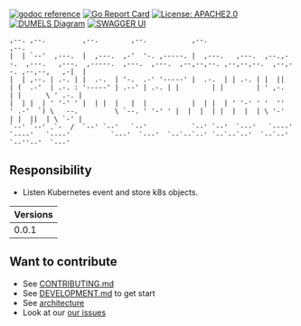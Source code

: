 [![godoc reference](https://img.shields.io/badge/godoc-reference-blue.svg)](https://pkg.go.dev/github.com/klovercloud-ci-cd/light-house-command)
[![Go Report Card](https://goreportcard.com/badge/github.com/klovercloud-ci-cd/light-house-query)](https://goreportcard.com/report/github.com/klovercloud-ci-cd/light-house-command)
[![License: APACHE2.0](https://img.shields.io/badge/License-apache2.0-green.svg)](https://opensource.org/licenses/Apache-2.0)
[![DUMELS Diagram](https://www.dumels.com/api/v1/badge/5658e0c8-5113-463b-bf13-28ff1001d8d1)](https://www.dumels.com/diagram/5658e0c8-5113-463b-bf13-28ff1001d8d1)
[![SWAGGER UI](https://img.shields.io/badge/swagger-api-green)](https://klovercloud-ci-cd.github.io/light-house-command/)

```
,--. ,--.         ,--.        ,--.           ,--.                                                                                                         ,--. 
|  | `--'  ,---.  |  ,---.  ,-'  '-. ,-----. |  ,---.   ,---.  ,--.,--.  ,---.   ,---.  ,-----.  ,---.  ,---.  ,--,--,--. ,--,--,--.  ,--,--. ,--,--,   ,-|  | 
|  | ,--. | .-. | |  .-.  | '-.  .-' '-----' |  .-.  | | .-. | |  ||  | (  .-'  | .-. : '-----' | .--' | .-. | |        | |        | ' ,-.  | |      \ ' .-. | 
|  | |  | ' '-' ' |  | |  |   |  |           |  | |  | ' '-' ' '  ''  ' .-'  `) \   --.         \ `--. ' '-' ' |  |  |  | |  |  |  | \ '-'  | |  ||  | \ `-' | 
`--' `--' .`-  /  `--' `--'   `--'           `--' `--'  `---'   `----'  `----'   `----'          `---'  `---'  `--`--`--' `--`--`--'  `--`--' `--''--'  `---'  
```
## Responsibility
- Listen Kubernetes event and store k8s objects.



| Versions | 
|----------|
| 0.0.1    |

## Want to contribute

- See [CONTRIBUTING.md](markdownfiles/CONTRIBUTING.md)
- See [DEVELOPMENT.md](markdownfiles/DEVELOPMENT.md) to get start
- See [architecture](https://github.com/klovercloud-ci-cd/architecture)
- Look at our
  [our issues](https://github.com/klovercloud-ci-cd/light-house-command/issues)